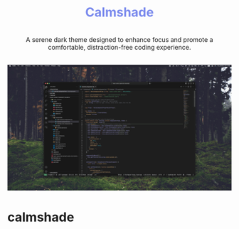 <div align='center'>
 <h1 style='color: #7989ed;' > Calmshade </h3>
 </div>

<br/>
<div align='center'>
A serene dark theme designed to enhance focus and promote a comfortable, distraction-free coding experience.
</div>

<br/>

![Demo Image (TS)](https://raw.githubusercontent.com/mihavo/Calmshade/refs/heads/main/resources/v1/demo_ts.png)
# calmshade
